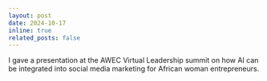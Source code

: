 ```yaml
---
layout: post
date: 2024-10-17
inline: true
related_posts: false
---
```


I gave a presentation at the AWEC Virtual Leadership summit on how AI can be integrated into social media marketing for African woman entrepreneurs. 